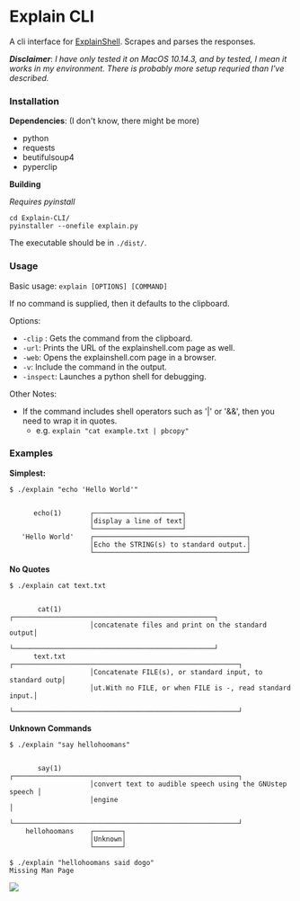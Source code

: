 # Explain CLI

A cli interface for [ExplainShell](<https://explainshell.com/>). Scrapes and parses the responses.

***Disclaimer***: *I have only tested it on MacOS 10.14.3, and by tested, I mean it works in my environment. There is probably more setup requried than I've described.*

### Installation

**Dependencies**: (I don't know, there might be more)

- python
- requests
- beutifulsoup4
- pyperclip



**Building**

*Requires pyinstall*

```
cd Explain-CLI/
pyinstaller --onefile explain.py
```

The executable should be in `./dist/`.

### Usage

Basic usage: `explain [OPTIONS] [COMMAND]`

If no command is supplied, then it defaults to the clipboard.

Options:

- `-clip` : Gets the command from the clipboard.
- `-url`: Prints the URL of the explainshell.com page as well.
- `-web`: Opens the explainshell.com page in a browser.
- `-v`: Include the command in the output.
- `-inspect`: Launches a python shell for debugging.

Other Notes:

- If the command includes shell operators such as '|' or '&&', then you need to wrap it in quotes.
  - e.g. `explain "cat example.txt | pbcopy"`

### Examples

**Simplest:**

```
$ ./explain "echo 'Hello World'"


      echo(1)       ┌──────────────────────┐
                    │display a line of text│
                    └──────────────────────┘
   'Hello World'    ┌──────────────────────────────────────┐
                    │Echo the STRING(s) to standard output.│
                    └──────────────────────────────────────┘
```

**No Quotes**

```
$ ./explain cat text.txt


       cat(1)       ┌──────────────────────────────────────────────────┐
                    │concatenate files and print on the standard output│
                    └──────────────────────────────────────────────────┘
      text.txt      ┌────────────────────────────────────────────────────────┐
                    │Concatenate FILE(s), or standard input, to standard outp│
                    │ut.With no FILE, or when FILE is -, read standard input.│
                    └────────────────────────────────────────────────────────┘
```



**Unknown Commands**

```
$ ./explain "say hellohoomans"


       say(1)       ┌────────────────────────────────────────────────────────┐
                    │convert text to audible speech using the GNUstep speech │
                    │engine                                                  │
                    └────────────────────────────────────────────────────────┘
    hellohoomans    ┌───────┐
                    │Unknown│
                    └───────┘
```



```
$ ./explain "hellohoomans said dogo"
Missing Man Page
```



![](http://ian.ruh.io/explain.png)